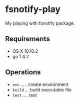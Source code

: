 # fsnotify-play

My playing with fsnotify package.

## Requirements

- OS X 10.10.2
- go 1.4.2

## Operations

- ```env``` ..... create environment
- ```build``` ... build executable file
- ```test``` .... test

